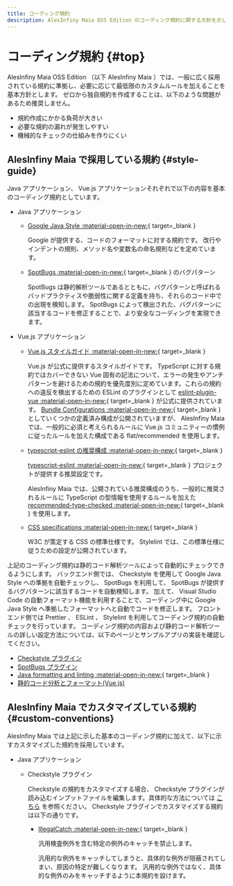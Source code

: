 ```yaml
---
title: コーディング規約
description: AlesInfiny Maia OSS Edition のコーディング規約に関する方針を示します。
---
```


# コーディング規約 {#top}

AlesInfiny Maia OSS Edition （以下 AlesInfiny Maia ）では、一般に広く採用されている規約に準拠し、必要に応じて最低限のカスタムルールを加えることを基本方針とします。
ゼロから独自規約を作成することは、以下のような問題があるため推奨しません。

- 規約作成にかかる負荷が大きい
- 必要な規約の漏れが発生しやすい
- 機械的なチェックの仕組みを作りにくい

## AlesInfiny Maia で採用している規約 {#style-guide}

Java アプリケーション、 Vue.js アプリケーションそれぞれで以下の内容を基本のコーディング規約としています。

- Java アプリケーション
    - [Google Java Style :material-open-in-new:](https://google.github.io/styleguide/javaguide.html){ target=_blank }

        Google が提供する、コードのフォーマットに対する規約です。
        改行やインデントの規則、メソッド名や変数名の命名規則などを定めています。

    - [SpotBugs :material-open-in-new:](https://spotbugs.github.io/){ target=_blank } のバグパターン

        SpotBugs は静的解析ツールであるとともに、バグパターンと呼ばれるバッドプラクティスや脆弱性に関する定義を持ち、それらのコード中での出現を検知します。
        SpotBugs によって検出された、バグパターンに該当するコードを修正することで、より安全なコーディングを実現できます。

- Vue.js アプリケーション
    - [Vue.js スタイルガイド :material-open-in-new:](https://ja.vuejs.org/style-guide/){ target=_blank }

        Vue.js が公式に提供するスタイルガイドです。
        TypeScript に対する規約ではカバーできない Vue 固有の記法について、エラーの発生やアンチパターンを避けるための規約を優先度別に定めています。これらの規約への違反を検出するための ESLint のプラグインとして [eslint-plugin-vue :material-open-in-new:](https://eslint.vuejs.org/){ target=_blank } が公式に提供されています。
        [Bundle Configurations :material-open-in-new:](https://eslint.vuejs.org/user-guide/#bundle-configurations-eslint-config-js){ target=_blank } としていくつかの定義済み構成が公開されていますが、
        AlesInfiny Maia では、一般的に必須と考えられるルールに Vue.js コミュニティーの慣例に従ったルールを加えた構成である flat/recommended を使用します。

    - [typescript-eslint の推奨構成 :material-open-in-new:](https://typescript-eslint.io/users/configs/#recommended-configurations){ target=_blank }

        [typescript-eslint :material-open-in-new:](https://typescript-eslint.io/){ target=_blank } プロジェクトが提供する推奨設定です。
        <!-- textlint-disable ja-technical-writing/sentence-length -->
        AlesInfiny Maia では、公開されている推奨構成のうち、一般的に推奨されるルールに TypeScript の型情報を使用するルールを加えた [recommended-type-checked :material-open-in-new:](https://typescript-eslint.io/users/configs/#recommended-type-checked){ target=_blank } を使用します。
        <!-- textlint-enable ja-technical-writing/sentence-length -->

    - [CSS specifications :material-open-in-new:](https://www.w3.org/Style/CSS/current-work){ target=_blank }

        W3C が策定する CSS の標準仕様です。 Stylelint では、この標準仕様に従うための設定が公開されています。

上記のコーディング規約は静的コード解析ツールによって自動的にチェックできるようにします。
バックエンド側では、 Checkstyle を使用して Google Java Style への準拠を自動チェックし、
SpotBugs を利用して、 SpotBugs が提供するバグパターンに該当するコードを自動検知します。
加えて、 Visual Studio Code の自動フォーマット機能を利用することで、コーディング中に Google Java Style へ準拠したフォーマットへと自動でコードを修正します。
フロントエンド側では Prettier 、 ESLint 、 Stylelint を利用してコーディング規約の自動チェックを行っています。
コーディング規約の内容および静的コード解析ツールの詳しい設定方法については、以下のページとサンプルアプリの実装を確認してください。

- [Checkstyle プラグイン](../how-to-develop/java/common-project-settings.md#checkstyle-plugin)
- [SpotBugs プラグイン](../how-to-develop/java/common-project-settings.md#spotbugs-plugin)
- [Java formatting and linting :material-open-in-new:](https://code.visualstudio.com/docs/java/java-linting){ target=_blank }
- [静的コード分析とフォーマット(Vue.js)](../how-to-develop/vue-js/static-verification-and-format.md)

## AlesInfiny Maia でカスタマイズしている規約 {#custom-conventions}

AlesInfiny Maia では上記に示した基本のコーディング規約に加えて、以下に示すカスタマイズした規約を採用しています。

- Java アプリケーション

    - Checkstyle プラグイン

        Checkstyle の規約をカスタマイズする場合、 Checkstyle プラグインが読み込むインプットファイルを編集します。具体的な方法については [こちら](../how-to-develop/java/common-project-settings.md#checkstyle-plugin) を参照ください。
        Checkstyle プラグインでカスタマイズする規約は以下の通りです。

        - [IllegalCatch :material-open-in-new:](https://checkstyle.sourceforge.io/checks/coding/illegalcatch.html){ target=_blank }

            汎用検査例外を含む特定の例外のキャッチを禁止します。

            汎用的な例外をキャッチしてしまうと、具体的な例外が隠蔽されてしまい、原因の特定が難しくなります。
            汎用的な例外ではなく、具体的な例外のみをキャッチするように本規約を設けます。
